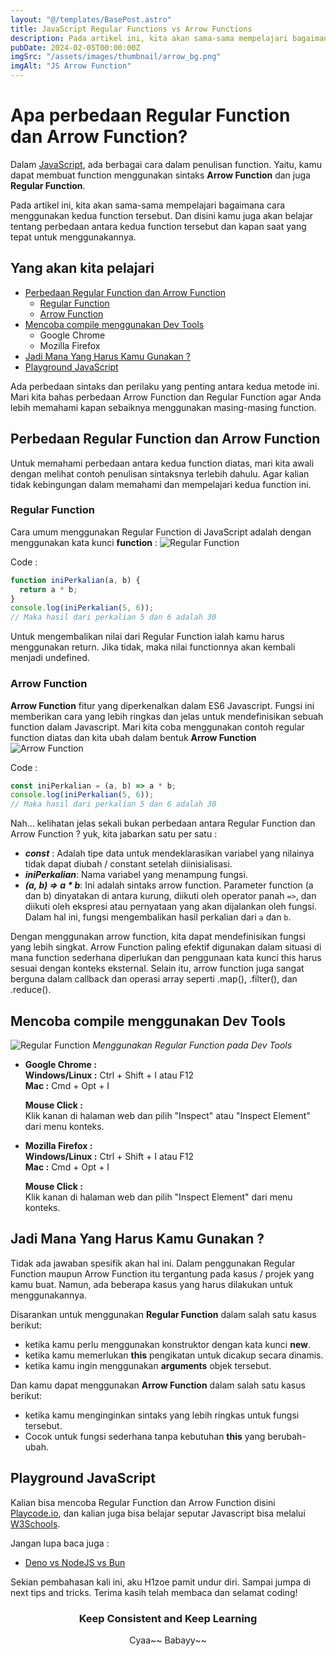 ```yaml
---
layout: "@/templates/BasePost.astro"
title: JavaScript Regular Functions vs Arrow Functions
description: Pada artikel ini, kita akan sama-sama mempelajari bagaimana cara menggunakan Regular Function dan Arrow Function.
pubDate: 2024-02-05T00:00:00Z
imgSrc: "/assets/images/thumbnail/arrow_bg.png"
imgAlt: "JS Arrow Function"
---
```


# Apa perbedaan Regular Function dan Arrow Function?

Dalam [JavaScript](https://www.javascript.com/), ada berbagai cara dalam penulisan function. Yaitu, kamu dapat membuat function menggunakan sintaks **Arrow Function** dan juga **Regular Function**.

Pada artikel ini, kita akan sama-sama mempelajari bagaimana cara menggunakan kedua function tersebut. Dan disini kamu juga akan belajar tentang perbedaan antara kedua function tersebut dan kapan saat yang tepat untuk menggunakannya.

<!-- Membuat daftar isi markdown -->

## Yang akan kita pelajari

- [Perbedaan Regular Function dan Arrow Function](#perbedaan-regular-function-dan-arrow-function)
  - [Regular Function](#regular-function)
  - [Arrow Function](#arrow-function)
- [Mencoba compile menggunakan Dev Tools](#mencoba-compile-menggunakan-Dev-Tools)
  - Google Chrome
  - Mozilla Firefox
- [Jadi Mana Yang Harus Kamu Gunakan ?](#jadi-mana-yang-harus-kamu-gunakan)
- [Playground JavaScript](#playground-javascript)

Ada perbedaan sintaks dan perilaku yang penting antara kedua metode ini.
Mari kita bahas perbedaan Arrow Function dan Regular Function agar Anda lebih memahami kapan sebaiknya menggunakan masing-masing function.

<!-- Link ke daftar isi markdown -->

## Perbedaan Regular Function dan Arrow Function

Untuk memahami perbedaan antara kedua function diatas, mari kita awali dengan melihat contoh penulisan sintaksnya terlebih dahulu. Agar kalian tidak kebingungan dalam memahami dan mempelajari kedua function ini.

### Regular Function

Cara umum menggunakan Regular Function di JavaScript adalah dengan menggunakan kata kunci **function** :
![Regular Function](/assets/images/dev_regfunc.png)

Code :

```js
function iniPerkalian(a, b) {
  return a * b;
}
console.log(iniPerkalian(5, 6));
// Maka hasil dari perkalian 5 dan 6 adalah 30
```

Untuk mengembalikan nilai dari Regular Function ialah kamu harus menggunakan return. Jika tidak, maka nilai functionnya akan kembali menjadi undefined.

### Arrow Function

**Arrow Function** fitur yang diperkenalkan dalam ES6 Javascript. Fungsi ini memberikan cara yang lebih ringkas dan jelas untuk mendefinisikan sebuah function dalam Javascript. Mari kita coba menggunakan contoh regular function diatas dan kita ubah dalam bentuk **Arrow Function**
![Arrow Function](/assets/images/dev_arrowfunc.png)

Code :

```js
const iniPerkalian = (a, b) => a * b;
console.log(iniPerkalian(5, 6));
// Maka hasil dari perkalian 5 dan 6 adalah 30
```

Nah... kelihatan jelas sekali bukan perbedaan antara Regular Function dan Arrow Function ? yuk, kita jabarkan satu per satu :

- _**const**_ : Adalah tipe data untuk mendeklarasikan variabel yang nilainya tidak dapat diubah / constant setelah diinisialisasi.
- _**iniPerkalian**_: Nama variabel yang menampung fungsi.
- _**(a, b) => a \* b**_: Ini adalah sintaks arrow function. Parameter function (a dan b) dinyatakan di antara kurung, diikuti oleh operator panah `=>`, dan diikuti oleh ekspresi atau pernyataan yang akan dijalankan oleh fungsi. Dalam hal ini, fungsi mengembalikan hasil perkalian dari `a` dan `b`.

Dengan menggunakan arrow function, kita dapat mendefinisikan fungsi yang lebih singkat. Arrow Function paling efektif digunakan dalam situasi di mana function sederhana diperlukan dan penggunaan kata kunci this harus sesuai dengan konteks eksternal. Selain itu, arrow function juga sangat berguna dalam callback dan operasi array seperti .map(), .filter(), dan .reduce().

## Mencoba compile menggunakan Dev Tools

![Regular Function](/assets/images/gif/test.gif "Regular Function")
_Menggunakan Regular Function pada Dev Tools_

- **Google Chrome :**<br>
  **Windows/Linux :** Ctrl + Shift + I atau F12<br>
  **Mac :** Cmd + Opt + I

  **Mouse Click :**<br>
  Klik kanan di halaman web dan pilih "Inspect" atau "Inspect Element" dari menu konteks.

- **Mozilla Firefox :**<br>
  **Windows/Linux :** Ctrl + Shift + I atau F12<br>
  **Mac :** Cmd + Opt + I

  **Mouse Click :**<br>
  Klik kanan di halaman web dan pilih "Inspect Element" dari menu konteks.

## Jadi Mana Yang Harus Kamu Gunakan ?

Tidak ada jawaban spesifik akan hal ini. Dalam penggunakan Regular Function maupun Arrow Function itu tergantung pada kasus / projek yang kamu buat. Namun, ada beberapa kasus yang harus dilakukan untuk menggunakannya.

Disarankan untuk menggunakan **Regular Function** dalam salah satu kasus berikut:

- ketika kamu perlu menggunakan konstruktor dengan kata kunci **new**.
- ketika kamu memerlukan **this** pengikatan untuk dicakup secara dinamis.
- ketika kamu ingin menggunakan **arguments** objek tersebut.

Dan kamu dapat menggunakan **Arrow Function** dalam salah satu kasus berikut:

- ketika kamu menginginkan sintaks yang lebih ringkas untuk fungsi tersebut.
- Cocok untuk fungsi sederhana tanpa kebutuhan **this** yang berubah-ubah.

## Playground JavaScript

Kalian bisa mencoba Regular Function dan Arrow Function disini [Playcode.io](https://playcode.io/), dan kalian juga bisa belajar seputar Javascript bisa melalui [W3Schools](https://www.w3schools.com/js/).

Jangan lupa baca juga :
- [Deno vs NodeJS vs Bun](../js-runtime/)

Sekian pembahasan kali ini, aku H1zoe pamit undur diri. Sampai jumpa di next tips and tricks. Terima kasih telah membaca dan selamat coding!

<h3 align="center">Keep Consistent and Keep Learning</h3>
<p align="center">Cyaa~~ Babayy~~</p>
